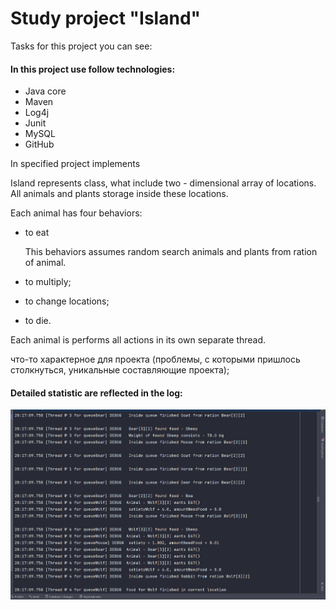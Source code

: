 # Study project "Island"

Tasks for this project you can see:
#### In this project use follow technologies:

* Java core
* Maven
* Log4j
* Junit
* MySQL
* GitHub

In specified project implements


Island represents class, what include two - dimensional array of locations.
All animals and plants storage inside these locations.

Each animal has four behaviors:
* to eat

    This behaviors assumes random search animals and plants from ration of animal.  

* to multiply;
* to change locations;
* to die.



Each animal is performs all actions in its own separate thread. 



что-то характерное для проекта 
(проблемы, с которыми пришлось столкнуться, 
уникальные составляющие проекта);

#### Detailed statistic are reflected in the log:

<img src="src/main/resources/example_log.png" alt="Output to the log">
